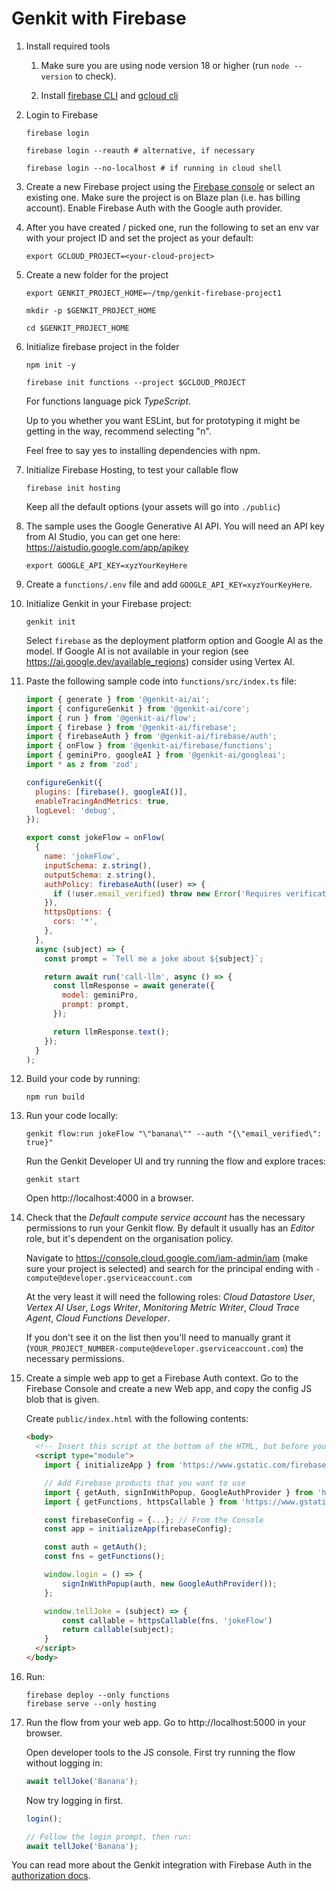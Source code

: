 # Genkit with Firebase

1.  Install required tools

    1.  Make sure you are using node version 18 or higher (run `node --version`
        to check).

    1.  Install [firebase CLI](https://firebase.google.com/docs/cli) and
        [gcloud cli](https://cloud.google.com/sdk/docs/install)

1.  Login to Firebase

    ```posix-terminal
    firebase login

    firebase login --reauth # alternative, if necessary

    firebase login --no-localhost # if running in cloud shell
    ```

1.  Create a new Firebase project using the [Firebase
    console](https://console.firebase.google.com/) or select an existing one.
    Make sure the project is on Blaze plan (i.e. has billing account). Enable
    Firebase Auth with the Google auth provider.

1.  After you have created / picked one, run the following to set an env var
    with your project ID and set the project as your default:

    ```posix-terminal
    export GCLOUD_PROJECT=<your-cloud-project>
    ```

1.  Create a new folder for the project

    ```posix-terminal
    export GENKIT_PROJECT_HOME=~/tmp/genkit-firebase-project1

    mkdir -p $GENKIT_PROJECT_HOME

    cd $GENKIT_PROJECT_HOME
    ```

1.  Initialize firebase project in the folder

    ```posix-terminal
    npm init -y

    firebase init functions --project $GCLOUD_PROJECT
    ```

    For functions language pick _TypeScript_.

    Up to you whether you want ESLint, but for prototyping it might be getting
    in the way, recommend selecting "n".

    Feel free to say yes to installing dependencies with npm.

1.  Initialize Firebase Hosting, to test your callable flow

    ```posix-terminal
    firebase init hosting
    ```

    Keep all the default options (your assets will go into `./public`)

1.  The sample uses the Google Generative AI API. You will need an API key from
    AI Studio, you can get one here: https://aistudio.google.com/app/apikey

    ```posix-terminal
    export GOOGLE_API_KEY=xyzYourKeyHere
    ```

1.  Create a `functions/.env` file and add `GOOGLE_API_KEY=xyzYourKeyHere`.

1.  Initialize Genkit in your Firebase project:

    ```posix-terminal
    genkit init
    ```

    Select `firebase` as the deployment platform option and Google AI as the model. If Google AI is not available in your region (see https://ai.google.dev/available_regions) consider using Vertex AI.

1.  Paste the following sample code into `functions/src/index.ts` file:

    ```javascript
    import { generate } from '@genkit-ai/ai';
    import { configureGenkit } from '@genkit-ai/core';
    import { run } from '@genkit-ai/flow';
    import { firebase } from '@genkit-ai/firebase';
    import { firebaseAuth } from '@genkit-ai/firebase/auth';
    import { onFlow } from '@genkit-ai/firebase/functions';
    import { geminiPro, googleAI } from '@genkit-ai/googleai';
    import * as z from 'zod';

    configureGenkit({
      plugins: [firebase(), googleAI()],
      enableTracingAndMetrics: true,
      logLevel: 'debug',
    });

    export const jokeFlow = onFlow(
      {
        name: 'jokeFlow',
        inputSchema: z.string(),
        outputSchema: z.string(),
        authPolicy: firebaseAuth((user) => {
          if (!user.email_verified) throw new Error('Requires verification!');
        }),
        httpsOptions: {
          cors: '*',
        },
      },
      async (subject) => {
        const prompt = `Tell me a joke about ${subject}`;

        return await run('call-llm', async () => {
          const llmResponse = await generate({
            model: geminiPro,
            prompt: prompt,
          });

          return llmResponse.text();
        });
      }
    );
    ```

1.  Build your code by running:

    ```posix-terminal
    npm run build
    ```

1.  Run your code locally:

    ```posix-terminal
    genkit flow:run jokeFlow "\"banana\"" --auth "{\"email_verified\": true}"
    ```

    Run the Genkit Developer UI and try running the flow and explore traces:

    ```posix-terminal
    genkit start
    ```

    Open http://localhost:4000 in a browser.

1.  Check that the _Default compute service account_ has the necessary
    permissions to run your Genkit flow. By default it usually has an _Editor_
    role, but it's dependent on the organisation policy.

    Navigate to https://console.cloud.google.com/iam-admin/iam (make sure your
    project is selected) and search for the principal ending with
    `-compute@developer.gserviceaccount.com`

    At the very least it will need the following roles: _Cloud Datastore User_,
    _Vertex AI User_, _Logs Writer_, _Monitoring Metric Writer_, _Cloud Trace
    Agent_, _Cloud Functions Developer_.

    If you don't see it on the list then you'll need to manually grant it
    (`YOUR_PROJECT_NUMBER-compute@developer.gserviceaccount.com`) the necessary
    permissions.

1.  Create a simple web app to get a Firebase Auth context. Go to the Firebase
    Console and create a new Web app, and copy the config JS blob that is given.

    Create `public/index.html` with the following contents:

    ```html
    <body>
      <!-- Insert this script at the bottom of the HTML, but before you use any Firebase services -->
      <script type="module">
        import { initializeApp } from 'https://www.gstatic.com/firebasejs/10.9.0/firebase-app.js'

        // Add Firebase products that you want to use
        import { getAuth, signInWithPopup, GoogleAuthProvider } from 'https://www.gstatic.com/firebasejs/10.9.0/firebase-auth.js'
        import { getFunctions, httpsCallable } from 'https://www.gstatic.com/firebasejs/10.9.0/firebase-functions.js'

        const firebaseConfig = {...}; // From the Console
        const app = initializeApp(firebaseConfig);

        const auth = getAuth();
        const fns = getFunctions();

        window.login = () => {
            signInWithPopup(auth, new GoogleAuthProvider());
        };

        window.tellJoke = (subject) => {
            const callable = httpsCallable(fns, 'jokeFlow')
            return callable(subject);
        }
      </script>
    </body>
    ```

1.  Run:

    ```posix-terminal
    firebase deploy --only functions
    firebase serve --only hosting
    ```

1.  Run the flow from your web app. Go to http://localhost:5000 in your browser.

    Open developer tools to the JS console. First try running the flow without
    logging in:

    ```js
    await tellJoke('Banana');
    ```

    Now try logging in first.

    ```js
    login();

    // Follow the login prompt, then run:
    await tellJoke('Banana');
    ```

You can read more about the Genkit integration with Firebase Auth in the
[authorization docs](/genkit/auth).
